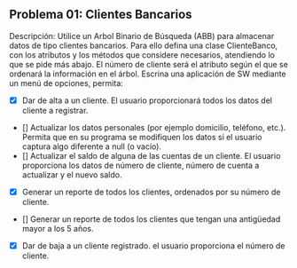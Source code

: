 ## Problema 01: Clientes Bancarios


Descripción: Utilice un Arbol Binario de Búsqueda (ABB) para almacenar datos de tipo clientes bancarios. Para ello defina una clase ClienteBanco, con los atributos y los métodos que considere necesarios, atendiendo lo que se pide más abajo. El número de cliente será el atributo según el que se ordenará la información en el árbol. Escrina una aplicación de SW mediante un menú de opciones, permita:

- [x] Dar de alta a un cliente. El usuario proporcionará todos los datos del cliente a registrar.
- [] Actualizar los datos personales (por ejemplo domicilio, teléfono, etc.). Permita que en su programa se modifiquen los datos si el usuario captura algo diferente a null (o vacío).
- [] Actualizar el saldo de alguna de las cuentas de un cliente. El usuario proporciona los datos de número de cliente, número de cuenta a actualizar y el nuevo saldo.
- [x] Generar un reporte de todos los clientes, ordenados por su número de cliente.
- [] Generar un reporte de todos los clientes que tengan una antigüedad mayor a los 5 años.
- [x] Dar de baja a un cliente registrado. el usuario proporciona el número de cliente.
